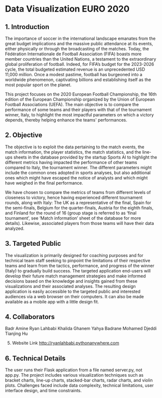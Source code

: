 # Data Visualization EURO 2020


## 1. Introduction
The importance of soccer in the international landscape emanates from the great budget implications and the massive public attendance at its events, either physically or through the broadcasting of the matches. Today, the Fédération Internationale de Football Association (FIFA) boasts more member countries than the United Nations, a testament to the extraordinary global proliferation of football. Indeed, for FIFA’s budget for the 2023-2026 cycle, the total budgeted estimated revenue is an unprecedented USD 11,000 million. Once a modest pastime, football has burgeoned into a worldwide phenomenon, captivating billions and establishing itself as the most popular sport on the planet.

This project focuses on the 2020 European Football Championship, the 16th edition of the European Championship organized by the Union of European Football Associations (UEFA). The main objective is to compare the performance of some teams and their players with that of the tournament winner, Italy, to highlight the most impactful parameters on which a victory depends, thereby helping enhance the teams' performances.

## 2. Objective
The objective is to exploit the data pertaining to the match events, the match information, the player statistics, the match statistics, and the line-ups sheets in the database provided by the startup Sports AI to highlight the different metrics having impacted the performance of other teams compared to Italy, the tournament winner. The different parameters might include the common ones adopted in sports analyses, but also additional ones which might have escaped the notice of analysts and which might have weighed in the final performance.

We have chosen to compare the metrics of teams from different levels of closeness to victory, hence having experienced different tournament rounds, along with Italy: The UK as a representative of the final, Spain for the semi-finals, Belgium for the quarter-finals, Austria for the eighth finals, and Finland for the round of 16 (group stage is referred to as ‘final tournament’, see ‘Match information’ sheet of the database for more details). Likewise, associated players from those teams will have their data analyzed.

## 3. Targeted Public
The visualization is primarily designed for coaching purposes and for technical team staff seeking to pinpoint the limitations of their respective teams and learn from the tactics, performance, and progress of the winner (Italy) to gradually build success. The targeted application end-users will develop their future match management strategies and make informed decisions based on the knowledge and insights gained from these visualizations and their associated analyses. The resulting design application is easily accessible to the targeted public and interested audiences via a web browser on their computers. It can also be made available as a mobile app with a little design fit.

## 4. Collaborators
Badr Amine
Ryan Lahbabi
Khalida Ghanem
Yahya Badrane
Mohamed Djeddi
Tianjing Hu

5. Website Link
http://ryanlahbabi.pythonanywhere.com

## 6. Technical Details
The user runs their Flask application from a file named server.py, not app.py.
The project includes various visualization techniques such as bracket charts, line-up charts, stacked-bar charts, radar charts, and violin plots.
Challenges faced include data complexity, technical limitations, user interface design, and time constraints.
